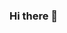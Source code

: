 ### Hi there 👋

<!--
**pablofullstackdev/pablofullstackdev** is a ✨ _special_ ✨ repository because its `README.md` (this file) appears on your GitHub profile.

Here are some ideas to get you started:

- 🔭 I’m currently working on ... Junior Angular developer
- 🌱 I’m currently learning ... Angular, Java, SpringBoot
- 👯 I’m looking to collaborate on ... Projects for gain experience
- 🤔 I’m looking for help with ... Fullstack and deployment

-->
